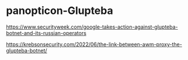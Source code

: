 # panopticon-Glupteba

https://www.securityweek.com/google-takes-action-against-glupteba-botnet-and-its-russian-operators

https://krebsonsecurity.com/2022/06/the-link-between-awm-proxy-the-glupteba-botnet/
